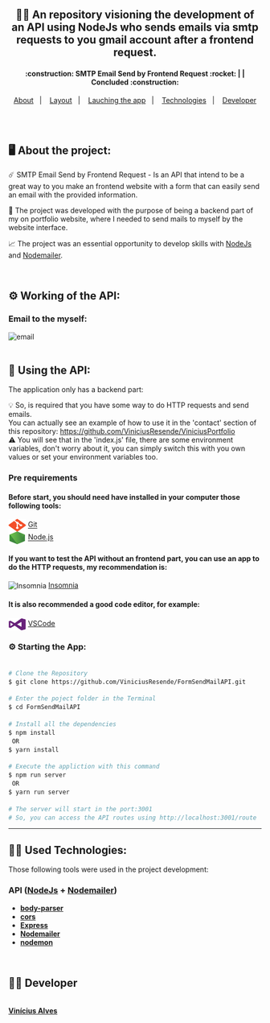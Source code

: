 ## <p align= "center">:man_astronaut: An repository visioning the development of an API using NodeJs who sends emails via smtp requests to you gmail account after a frontend request.</p>

<h4 align="center"> 
	:construction: SMTP Email Send by Frontend Request  :rocket: | | Concluded  :construction:
</h4>

<p align="center">
  <a href="#desktop_computer-about-the-project">About</a>&nbsp;&nbsp;&nbsp;|&nbsp;&nbsp;&nbsp;
  <a href="#gear-working-of-the-api">Layout</a>&nbsp;&nbsp;&nbsp;|&nbsp;&nbsp;&nbsp;
  <a href="#rocket-using-the-api">Lauching the app</a>&nbsp;&nbsp;&nbsp;|&nbsp;&nbsp;&nbsp;
  <a href="#man_technologist-used-technologies">Technologies</a>&nbsp;&nbsp;&nbsp;|&nbsp;&nbsp;&nbsp;
  <a href="#raising_hand_man-developer">Developer</a>
</p>

</br>
</br>

## :desktop_computer: About the project:

:comet: SMTP Email Send by Frontend Request - Is an API that intend to be a great way to you make an frontend website with a form that can easily send an email with the provided information.

:rocket: The project was developed with the purpose of being a backend part of my on portfolio website, where I needed to send mails to myself by the website interface.

:chart_with_upwards_trend: The project was an essential opportunity to develop skills with [NodeJs](https://nodejs.org/en/) and [Nodemailer](https://nodemailer.com/about/).  

</br>

## :gear: Working of the API:

### Email to the myself:
 <img alt="email" src="https://res.cloudinary.com/viniciusalvesdefaria/image/upload/v1617900312/Portfolio/PrintMail_l9kesa.png">

 
</br>
</br>

## :rocket: Using the API:

The application only has a backend part:

:bulb: So, is required that you have some way to do HTTP requests and send emails.
</br>
You can actually see an example of how to use it in the 'contact' section of this repository: https://github.com/ViniciusResende/ViniciusPortfolio
</br>
:warning: You will see that in the 'index.js' file, there are some environment variables, don't worry about it, you can simply switch this with you own values or set your environment variables too.

### Pre requirements
#### Before start, you should need have installed in your computer those following tools:
<img align="center" alt="GIT" height="25" width="35" src="https://raw.githubusercontent.com/devicons/devicon/master/icons/git/git-original.svg" style="max-width:100%;">  [Git](https://git-scm.com)</img>
</br>
<img align="center" alt="NodeJS" height="25" width="35" src="https://raw.githubusercontent.com/devicons/devicon/master/icons/nodejs/nodejs-original.svg" style="max-width:100%;"> [Node.js](https://nodejs.org/en/)</img>
</br>

#### If you want to test the API without an frontend part, you can use an app to do the HTTP requests, my recommendation is: 
<img align="center" alt="Insomnia" height="25" width="25" src="https://user-images.githubusercontent.com/38081852/87548811-6a05c580-c683-11ea-99ad-465f97fc0e60.png" style="max-width:100%;"> [Insomnia](https://support.insomnia.rest/)</img>
</br>


#### It is also recommended a good code editor, for example: 
<img align="center" alt="VisualStudioCode" height="25" width="35" src="https://raw.githubusercontent.com/devicons/devicon/master/icons/visualstudio/visualstudio-plain.svg" style="max-width:100%;"> [VSCode](https://code.visualstudio.com/)</img>
</br>

### :gear: Starting the App:

 ```bash

 # Clone the Repository
 $ git clone https://github.com/ViniciusResende/FormSendMailAPI.git
 
 # Enter the poject folder in the Terminal
 $ cd FormSendMailAPI
 
 # Install all the dependencies
 $ npm install
  OR
 $ yarn install
 
 # Execute the appliction with this command
 $ npm run server
  OR
 $ yarn run server
 
 # The server will start in the port:3001
 # So, you can access the API routes using http://localhost:3001/route
 
 
 ```
 
 ---
 
## :man_technologist: Used Technologies:

Those following tools were used in the project development:

### **API**  ([NodeJs](https://nodejs.org/en/) + [Nodemailer](https://nodemailer.com/about/))

-   **[body-parser](https://www.npmjs.com/package/body-parser)**
-   **[cors](https://www.npmjs.com/package/cors)**
-   **[Express](https://expressjs.com/)**
-   **[Nodemailer](https://nodemailer.com/about/)**
-   **[nodemon](https://www.npmjs.com/package/nodemon)**

</br>

## :raising_hand_man: Developer

<a href="https://github.com/ViniciusResende">
 	<img src="https://res.cloudinary.com/viniciusalvesdefaria/image/upload/v1613257612/foto_perfil_rounded_mv1cpi.png" width="100px;" alt=""/>
 <br />
 	<b>Vinícius Alves</b></a> <a href="https://github.com/ViniciusResende" title="Vinícius Alves"></a>
 <br />

